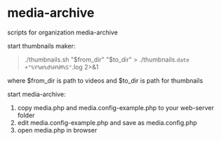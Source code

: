 media-archive
=============

scripts for organization media-archive

start thumbnails maker:
> ./thumbnails.sh "$from_dir" "$to_dir" > ./thumbnails.`date +"%Y%m%d%H%M%S"`.log 2>&1

where $from_dir is path to videos and $to_dir is path for thumbnails

start media-archive:
1) copy media.php and media.config-example.php to your web-server folder
2) edit media.config-example.php and save as media.config.php
3) open media.php in browser
